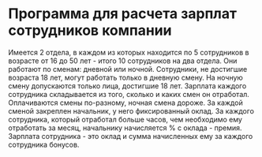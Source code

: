 # Программа для расчета зарплат сотрудников компании

Имеется 2 отдела, в каждом из которых находится по 5 сотрудников в возрасте от 16 до 50 лет - итого 10 сотрудников на два отдела. Они работают по сменам: дневной или ночной. Сотрудники, не достигшие возраста 18 лет, могут работать только в дневную смену. На ночную смену допускаются только лица, достигшие 18 лет. Зарплата каждого сотрудника складывается из того, сколько и каких смен он отработал. Оплачиваются смены по-разному, ночная смена дороже. За каждой сменой закреплен начальник, у него фиксированный оклад. За каждого сотрудника, который отработал больше часов, чем необходимо ему отработать за месяц, начальнику начисляется % с оклада - премия. Зарплата сотрудника - это оклад и сумма начисленных ему за каждого сотрудника бонусов.
